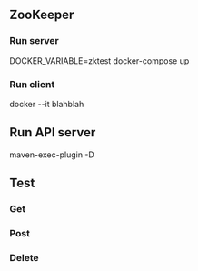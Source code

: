 ## ZooKeeper

### Run server

DOCKER_VARIABLE=zktest docker-compose up

### Run client

docker --it
blahblah

## Run API server

maven-exec-plugin -D

## Test

### Get

### Post

### Delete

